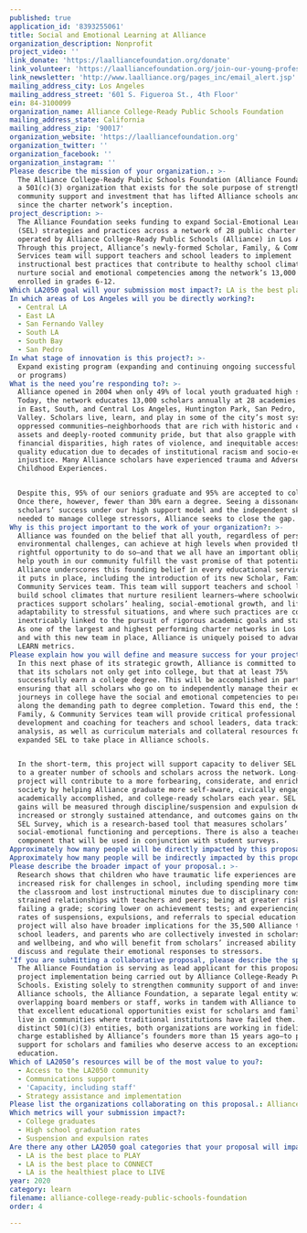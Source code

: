 ```yaml
---
published: true
application_id: '8393255061'
title: Social and Emotional Learning at Alliance
organization_description: Nonprofit
project_video: ''
link_donate: 'https://laalliancefoundation.org/donate'
link_volunteer: 'https://laalliancefoundation.org/join-our-young-professionals-network'
link_newsletter: 'http://www.laalliance.org/pages_inc/email_alert.jsp'
mailing_address_city: Los Angeles
mailing_address_street: '601 S. Figueroa St., 4th Floor'
ein: 84-3100099
organization_name: Alliance College-Ready Public Schools Foundation
mailing_address_state: California
mailing_address_zip: '90017'
organization_website: 'https://laalliancefoundation.org'
organization_twitter: ''
organization_facebook: ''
organization_instagram: ''
Please describe the mission of your organization.: >-
  The Alliance College-Ready Public Schools Foundation (Alliance Foundation) is
  a 501(c)(3) organization that exists for the sole purpose of strengthening the
  community support and investment that has lifted Alliance schools and scholars
  since the charter network’s inception.
project_description: >-
  The Alliance Foundation seeks funding to expand Social-Emotional Learning
  (SEL) strategies and practices across a network of 28 public charter schools
  operated by Alliance College-Ready Public Schools (Alliance) in Los Angeles.
  Through this project, Alliance’s newly-formed Scholar, Family, & Community
  Services team will support teachers and school leaders to implement
  instructional best practices that contribute to healthy school climates and
  nurture social and emotional competencies among the network’s 13,000 students
  enrolled in grades 6-12.
Which LA2050 goal will your submission most impact?: LA is the best place to LEARN
In which areas of Los Angeles will you be directly working?:
  - Central LA
  - East LA
  - San Fernando Valley
  - South LA
  - South Bay
  - San Pedro
In what stage of innovation is this project?: >-
  Expand existing program (expanding and continuing ongoing successful projects
  or programs)
What is the need you’re responding to?: >-
  Alliance opened in 2004 when only 49% of local youth graduated high school.
  Today, the network educates 13,000 scholars annually at 28 academies located
  in East, South, and Central Los Angeles, Huntington Park, San Pedro, and Sun
  Valley. Scholars live, learn, and play in some of the city’s most systemically
  oppressed communities—neighborhoods that are rich with historic and cultural
  assets and deeply-rooted community pride, but that also grapple with acute
  financial disparities, high rates of violence, and inequitable access to
  quality education due to decades of institutional racism and socio-economic
  injustice. Many Alliance scholars have experienced trauma and Adverse
  Childhood Experiences.


  Despite this, 95% of our seniors graduate and 95% are accepted to college.
  Once there, however, fewer than 30% earn a degree. Seeing a dissonance between
  scholars’ success under our high support model and the independent skills
  needed to manage college stressors, Alliance seeks to close the gap.
Why is this project important to the work of your organization?: >-
  Alliance was founded on the belief that all youth, regardless of personal and
  environmental challenges, can achieve at high levels when provided the
  rightful opportunity to do so—and that we all have an important obligation to
  help youth in our community fulfill the vast promise of that potential.
  Alliance underscores this founding belief in every educational service design
  it puts in place, including the introduction of its new Scholar, Family, &
  Community Services team. This team will support teachers and school leaders to
  build school climates that nurture resilient learners—where schoolwide
  practices support scholars’ healing, social-emotional growth, and lifelong
  adaptability to stressful situations, and where such practices are considered
  inextricably linked to the pursuit of rigorous academic goals and standards.
  As one of the largest and highest performing charter networks in Los Angeles,
  and with this new team in place, Alliance is uniquely poised to advance the
  LEARN metrics.
Please explain how you will define and measure success for your project.: >
  In this next phase of its strategic growth, Alliance is committed to ensuring
  that its scholars not only get into college, but that at least 75%
  successfully earn a college degree. This will be accomplished in part by
  ensuring that all scholars who go on to independently manage their educational
  journeys in college have the social and emotional competencies to persist
  along the demanding path to degree completion. Toward this end, the Scholar,
  Family, & Community Services team will provide critical professional
  development and coaching for teachers and school leaders, data tracking and
  analysis, as well as curriculum materials and collateral resources for
  expanded SEL to take place in Alliance schools. 


  In the short-term, this project will support capacity to deliver SEL services
  to a greater number of schools and scholars across the network. Long-term, the
  project will contribute to a more forbearing, considerate, and enriched
  society by helping Alliance graduate more self-aware, civically engaged,
  academically accomplished, and college-ready scholars each year. SEL learning
  gains will be measured through discipline/suspension and expulsion decreases,
  increased or strongly sustained attendance, and outcomes gains on the Panorama
  SEL Survey, which is a research-based tool that measures scholars’
  social-emotional functioning and perceptions. There is also a teacher survey
  component that will be used in conjunction with student surveys.
Approximately how many people will be directly impacted by this proposal?: '13000'
Approximately how many people will be indirectly impacted by this proposal?: '35500'
Please describe the broader impact of your proposal.: >-
  Research shows that children who have traumatic life experiences are at
  increased risk for challenges in school, including spending more time out of
  the classroom and lost instructional minutes due to disciplinary consequences;
  strained relationships with teachers and peers; being at greater risk of
  failing a grade; scoring lower on achievement tests; and experiencing higher
  rates of suspensions, expulsions, and referrals to special education. This
  project will also have broader implications for the 35,500 Alliance teachers,
  school leaders, and parents who are collectively invested in scholars’ safety
  and wellbeing, and who will benefit from scholars’ increased ability to
  discuss and regulate their emotional responses to stressors. 
'If you are submitting a collaborative proposal, please describe the specific role of partner organizations in the project.': >-
  The Alliance Foundation is serving as lead applicant for this proposal, with
  project implementation being carried out by Alliance College-Ready Public
  Schools. Existing solely to strengthen community support of and investment in
  Alliance schools, the Alliance Foundation, a separate legal entity with no
  overlapping board members or staff, works in tandem with Alliance to ensure
  that excellent educational opportunities exist for scholars and families that
  live in communities where traditional institutions have failed them. While
  distinct 501(c)(3) entities, both organizations are working in fidelity to the
  charge established by Alliance’s founders more than 15 years ago—to provide
  support for scholars and families who deserve access to an exceptional public
  education.
Which of LA2050’s resources will be of the most value to you?:
  - Access to the LA2050 community
  - Communications support
  - 'Capacity, including staff'
  - Strategy assistance and implementation
Please list the organizations collaborating on this proposal.: Alliance College-Ready Public Schools
Which metrics will your submission impact?:
  - College graduates
  - High school graduation rates
  - Suspension and expulsion rates
Are there any other LA2050 goal categories that your proposal will impact?:
  - LA is the best place to PLAY
  - LA is the best place to CONNECT
  - LA is the healthiest place to LIVE
year: 2020
category: learn
filename: alliance-college-ready-public-schools-foundation
order: 4

---
```

